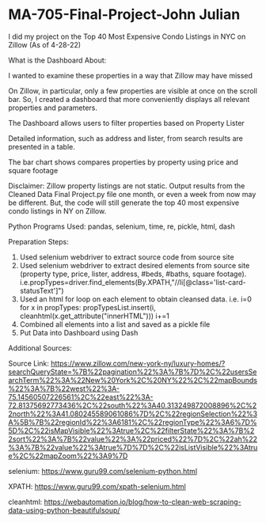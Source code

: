 # MA-705-Final-Project-John Julian
I did my project on the Top 40 Most Expensive Condo Listings in NYC on Zillow (As of 4-28-22)

What is the Dashboard About:

I wanted to examine these properties in a way that Zillow may have missed

On Zillow, in particular, only a few properties are visible at once on the scroll bar. So, I created a dashboard that more conveniently displays all relevant properties and parameters.

The Dashboard allows users to filter properties based on Property Lister

Detailed information, such as address and lister, from search results are presented in a table.

The bar chart shows compares properties by property using price and square footage 


Disclaimer: Zillow property listings are not static. Output results from the Cleaned Data Final Project.py file one month, or even a week from now may be different. But, the code will still generate the top 40 most expensive condo listings in NY on Zillow.

Python Programs Used: pandas, selenium, time, re, pickle, html, dash

Preparation Steps:
1. Used selenium webdriver to extract source code from source site
2. Used selenium webdriver to extract desired elements from source site (property type, price, lister, address, #beds, #baths, square footage). i.e.propTypes=driver.find_elements(By.XPATH,"//li[@class='list-card-statusText']")
3. Used an html for loop on each element to obtain cleansed data. i.e. i=0
for x in propTypes:
    propTypesList.insert(i, cleanhtml(x.get_attribute("innerHTML")))
    i+=1
3. Combined all elements into a list and saved as a pickle file
4. Put Data into Dashboard using Dash

Additional Sources:

Source Link: https://www.zillow.com/new-york-ny/luxury-homes/?searchQueryState=%7B%22pagination%22%3A%7B%7D%2C%22usersSearchTerm%22%3A%22New%20York%2C%20NY%22%2C%22mapBounds%22%3A%7B%22west%22%3A-75.14560507226561%2C%22east%22%3A-72.81375692773436%2C%22south%22%3A40.313249872008896%2C%22north%22%3A41.080245589061086%7D%2C%22regionSelection%22%3A%5B%7B%22regionId%22%3A6181%2C%22regionType%22%3A6%7D%5D%2C%22isMapVisible%22%3Atrue%2C%22filterState%22%3A%7B%22sort%22%3A%7B%22value%22%3A%22priced%22%7D%2C%22ah%22%3A%7B%22value%22%3Atrue%7D%7D%2C%22isListVisible%22%3Atrue%2C%22mapZoom%22%3A9%7D

selenium:
https://www.guru99.com/selenium-python.html

XPATH:
https://www.guru99.com/xpath-selenium.html

cleanhtml:
https://webautomation.io/blog/how-to-clean-web-scraping-data-using-python-beautifulsoup/



  



